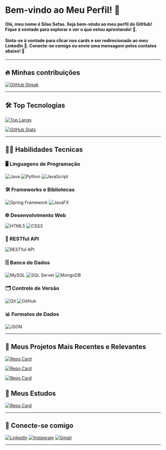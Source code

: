 # Bem-vindo ao Meu Perfil! 👋

#### Olá, meu nome é **Silas Sefas**. Seja bem-vindo ao meu perfil do GitHub! Fique à vontade para explorar e ver o que estou aprontando! 🚀.
#### Sinta-se à vontade para clicar nos cards e ser redirecionado ao meu LinkedIn 💼. Conecte-se comigo ou envie uma mensagem pelos contatos abaixo! 📩

---

## 🔥 Minhas contribuições

[![GitHub Streak](https://streak-stats.demolab.com/?user=silassefas1&card_width=1000&theme=radical&background=000&border=30A3DC&dates=FFF)](https://www.linkedin.com/in/silassefas)

---

## 🛠️ Top Tecnologias
[![Top Langs](https://github-readme-stats-git-masterrstaa-rickstaa.vercel.app/api/top-langs/?username=silassefas1&card_width=500&layout=compact&bg_color=000&border_color=30A3DC&title_color=FE428E&text_color=FFFFFF)](https://www.linkedin.com/in/silassefas)

[![GitHub Stats](https://github-readme-stats.vercel.app/api?username=silassefas1&card_width=500&?theme=radical&bg_color=000&border_color=30A3DC&show_icons=true&icon_color=30A3DC&title_color=FE428E&text_color=FFFFFF)](https://www.linkedin.com/in/silassefas)

---

## 👨‍💻 Habilidades Tecnicas

### 🖥️ Linguagens de Programação
![Java](https://img.shields.io/badge/java-%23b07219.svg?style=for-the-badge&logo=openjdk&logoColor=white) 
![Python](https://img.shields.io/badge/python-3776ab?style=for-the-badge&logo=python&logoColor=white) 
![JavaScript](https://img.shields.io/badge/JavaScript-f7df1e?style=for-the-badge&logo=javascript&logoColor=black) 

### 🛠️ Frameworks e Bibliotecas
![Spring Framework](https://img.shields.io/badge/Spring_Framework-6DB33F?style=for-the-badge&logo=spring&logoColor=white) 
![JavaFX](https://img.shields.io/badge/JavaFX-2E8B57?style=for-the-badge&logo=java&logoColor=white) 

### 🌐 Desenvolvimento Web
![HTML5](https://img.shields.io/badge/HTML5-E34F26?style=for-the-badge&logo=html5&logoColor=white) 
![CSS3](https://img.shields.io/badge/CSS3-1572B6?style=for-the-badge&logo=css3&logoColor=white) 

### 🔗 RESTful API
![RESTful API](https://img.shields.io/badge/RESTful_API-25D366?style=for-the-badge&logo=swagger&logoColor=white) 

### 🗄️ Banco de Dados
![MySQL](https://img.shields.io/badge/MySQL-4479A1?style=for-the-badge&logo=mysql&logoColor=white) 
![SQL Server](https://img.shields.io/badge/SQL%20Server-003B2D?style=for-the-badge&logo=microsoft-sql-server&logoColor=white) 
![MongoDB](https://img.shields.io/badge/MongoDB-47A248?style=for-the-badge&logo=mongodb&logoColor=white) 

### 🗂️ Controle de Versão
![Git](https://img.shields.io/badge/GIT-E44C30?style=for-the-badge&logo=git&logoColor=white) 
![GitHub](https://img.shields.io/badge/GitHub-181717?style=for-the-badge&logo=github&logoColor=white) 

### 📊 Formatos de Dados
![JSON](https://img.shields.io/badge/JSON-000000?style=for-the-badge&logo=json&logoColor=white) 


---

## 📁 Meus Projetos Mais Recentes e Relevantes
 [![Repo Card](https://github-readme-stats.vercel.app/api/pin/?username=silassefas1&repo=Desafio-DIO-Decola-Tech-2025&bg_color=000&border_color=30A3DC&show_icons=true&icon_color=30A3DC&title_color=ED64A6&text_color=FFF&card_width=500)](https://github.com/silassefas1/Desafio-DIO-Decola-Tech-2025)

[![Repo Card](https://github-readme-stats.vercel.app/api/pin/?username=silassefas1&repo=Board-De-Tarefas&bg_color=000&border_color=30A3DC&show_icons=true&icon_color=30A3DC&title_color=ED64A6&text_color=FFF&card_width=500)](https://github.com/silassefas1/Board-De-Tarefas)

[![Repo Card](https://github-readme-stats.vercel.app/api/pin/?username=silassefas1&repo=API-Bancaria-Decola-Tech-2025&bg_color=000&border_color=30A3DC&show_icons=true&icon_color=30A3DC&title_color=ED64A6&text_color=FFF&card_width=500)](https://github.com/silassefas1/API-Bancaria-Decola-Tech-2025)




## 📘 Meus Estudos
[![Repo Card](https://github-readme-stats.vercel.app/api/pin/?username=silassefas1&repo=Estudos&bg_color=000&border_color=30A3DC&show_icons=true&icon_color=30A3DC&title_color=ED64A6&text_color=FFF&card_width=500)](https://github.com/silassefas1/Estudos)

---

## 🤝 Conecte-se comigo

[![LinkedIn](https://img.shields.io/badge/LinkedIn-0077B5?style=for-the-badge&logo=linkedin&logoColor=white)](https://www.linkedin.com/in/silas-sefas-7a7757308/)
[![Instagram](https://img.shields.io/badge/-Instagram-%23E4405F?style=for-the-badge&logo=instagram&logoColor=white)](https://www.instagram.com/silassefas1)
[![Gmail](https://img.shields.io/badge/Gmail-333333?style=for-the-badge&logo=gmail&logoColor=red)](mailto:silassefas23@gmail.com)

---
